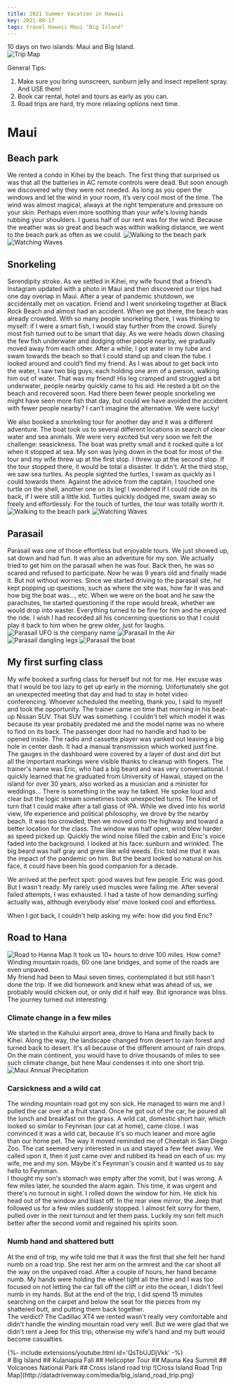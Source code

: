```yaml
---
title: 2021 Summer Vacation in Hawaii
key: 2021-08-17
tags: travel Hawaii Maui "Big Island"
---
```

10 days on two islands: Maui and Big Island.  
![Trip Map](http://datadrivenway.com/media/hawaii_trip_2021.png)

General Tips: 
1. Make sure you bring sunscreen, sunburn jelly and insect repellent spray. And USE them!
2. Book car rental, hotel and tours as early as you can. 
3. Road trips are hard, try more relaxing options next time.

# Maui
## Beach park

We rented a condo in Kihei by the beach. The first thing that surprised us was that all the batteries in AC remote controls were dead. But soon enough we discovered why they were not needed. As long as you open the windows and let the wind in your room, it’s very cool most of the time. The wind was almost magical, always at the right temperature and pressure on your skin. Perhaps even more soothing than your wife's loving hands rubbing your shoulders. I guess half of our rent was for the wind. Because the weather was so great and beach was within walking distance, we went to the beach park as often as we could.
![Walking to the beach park](http://datadrivenway.com/media/2021_maui_walking_to_beach_park.jpg)
![Watching Waves](http://datadrivenway.com/media/2021_maui_beach_park_my_son.jpg)

## Snorkeling
Serendipity stroke. As we settled in Kihei, my wife found that a friend’s Instagram updated with a photo in Maui and then discovered our trips had one day overlap in Maui. After a year of pandemic shutdown, we accidentally met on vacation. Friend and I went snorkeling together at Black Rock Beach and almost had an accident. When we got there, the beach was already crowded. With so many people snorkeling there, I was thinking to myself: if I were a smart fish, I would stay further from the crowd. Surely most fish turned out to be smart that day. As we were heads down chasing the few fish underwater and dodging other people nearby, we gradually moved away from each other. After a while, I got water in my tube and swam towards the beach so that I could stand up and clean the tube. I looked around and could’t find my friend. As I was about to get back into the water, I saw two big guys, each holding one arm of a person, walking him out of water. That was my friend! His leg cramped and struggled a bit underwater, people nearby quickly came to his aid. He rested a bit on the beach and recovered soon. Had there been fewer people snorkeling we might have seen more fish that day, but could we have avoided the accident with fewer people nearby? I can’t imagine the alternative. We were lucky!   

We also booked a snorkeling tour for another day and it was a different adventure. The boat took us to several different locations in search of clear water and sea animals. We were very excited but very soon we felt the challenge: seasickness. The boat was pretty small and it rocked quite a lot when it stopped at sea. My son was lying down in the boat for most of the tour and my wife threw up at the first stop. I threw up at the second stop. If the tour stopped there, it would be total a disaster. It didn't. At the third stop, we saw sea turtles. As people sighted the turtles, I swam as quickly as I could towards them. Against the advice from the captain, I touched one turtle on the shell, another one on its leg! I wondered if I could ride on its back, if I were still a little kid. Turtles quickly dodged me, swam away so freely and effortlessly. For the touch of turtles, the tour was totally worth it.  
![Walking to the beach park](http://datadrivenway.com/media/2021_maui_me_chasing_turtle_1.jpg)
![Watching Waves](http://datadrivenway.com/media/2021_maui_me_chasing_turtle_2.jpg)

## Parasail
Parasail was one of those effortless but enjoyable tours. We just showed up, sat down and had fun. It was also an adventure for my son. We actually tried to get him on the parasail when he was four. Back then, he was so scared and refused to participate. Now he was 9 years old and finally made it. But not without worries. Since we started driving to the parasail site, he kept popping up questions, such as where the site was, how far it was and how big the boat was..., etc. When we were on the boat and he saw the parachutes, he started questioning if the rope would break, whether we would drop into waster. Everything turned to be fine for him and he enjoyed the ride. I wish I had recorded all his concerning questions so that I could play it back to him when he grew older, just for laughs.  
![Parasail UFO is the company name](http://datadrivenway.com/media/2021_maui_parasail_ufo.jpg)
![Parasail In the Air](http://datadrivenway.com/media/2021_maui_parasail_in_the_air.jpg)
![Parasail dangling legs](http://datadrivenway.com/media/2021_maui_parasail_legs.jpg)
![Parasail the boat](http://datadrivenway.com/media/2021_maui_parasail_boat.jpg)

## My first surfing class
My wife booked a surfing class for herself but not for me. Her excuse was that I would be too lazy to get up early in the morning. Unfortunately she got an unexpected meeting that day and had to stay in hotel video conferencing. Whoever scheduled the meeting, thank you, I said to myself and took the opportunity. The trainer came on time that morning in his beat-up Nissan SUV. That SUV was something. I couldn't tell which model it was because its year probably predated me and the model name was no where to find on its back. The passenger door had no handle and had to be opened inside. The radio and cassette player was yanked out leaving a big hole in center dash. It had a manual transmission which worked just fine. The gauges in the dashboard were covered by a layer of dust and dirt but all the important markings were visible thanks to cleanup with fingers. The trainer's name was Eric, who had a big beard and was very conversational. I quickly learned that he graduated from University of Hawaii, stayed on the island for over 30 years, also worked as a musician and a minister for weddings... There is something in the way he talked. He spoke loud and clear but the logic stream sometimes took unexpected turns. The kind of turn that I could make after a tall glass of IPA. While we dived into his world view, life experience and political philosophy, we drove by the nearby beach. It was too crowded, then we moved onto the highway and toward a better location for the class. The window was half open, wind blew harder as speed picked up. Quickly the wind noise filled the cabin and Eric's voice faded into the background. I looked at his face: sunburn and wrinkled. The big beard was half gray and grew like wild weeds. Eric told me that it was the impact of the pandemic on him. But the beard looked so natural on his face, it could have been his good companion for a decade.     

We arrived at the perfect spot: good waves but few people. Eric was good. But I wasn't ready. My rarely used muscles were failing me. After several failed attempts, I was exhausted. I had a taste of how demanding surfing actually was, although everybody else' move looked cool and effortless.   

When I got back, I couldn't help asking my wife: how did you find Eric? 

## Road to Hana
![Road to Hanna Map](http://datadrivenway.com/media/maui_road_to_hana.png)
It took us 10+ hours to drive 100 miles. How come? Winding mountain roads, 60 one lane bridges, and some of the roads are even unpaved.  
My friend had been to Maui seven times, contemplated it but still hasn't done the trip. If we did homework and knew what was ahead of us, we probably would chicken out, or only did it half way. But ignorance was bliss. The journey turned out interesting. 
### Climate change in a few miles 
We started in the Kahului airport area, drove to Hana and finally back to Kihei. Along the way, the landscape changed from desert to rain forest and turned back to desert. It's all because of the different amount of rain drops. On the main continent, you would have to drive thousands of miles to see such climate change, but here Maui condenses it into one short trip. 
![Maui Annual Precipitation](https://www.hawaii-guide.com/images/made/maui-hawaii-annual-rainfall_913_835_85_s.jpg)
### Carsickness and a wild cat
The winding mountain road got my son sick. He managed to warn me and I pulled the car over at a fruit stand. Once he got out of the car, he poured all the lunch and breakfast on the grass. A wild cat, domestic short hair, which looked so similar to Feynman (our cat at home), came close. I was convinced it was a wild cat, because it's so much leaner and more agile than our home pet. The way it moved reminded me of Cheetah in San Diego Zoo. The cat seemed very interested in us and stayed a few feet away. We called upon it, then it just came over and rubbed its head on each of us: my wife, me and my son. Maybe it's Feynman's cousin and it wanted us to say hello to Feynman.     
I thought my son's stomach was empty after the vomit, but I was wrong. A few miles later, he sounded the alarm again. This time, it was urgent and there's no turnout in sight. I rolled down the window for him. He stick his head out of the window and blast off. In the rear view mirror, the Jeep that followed us for a few miles suddenly stopped. I almost felt sorry for them, pulled over in the next turnout and let them pass. Luckily my son felt much better after the second vomit and regained his spirits soon.      
### Numb hand and shattered butt
At the end of trip, my wife told me that it was the first that she felt her hand numb on a road trip. She rest her arm on the armrest and the car shoot all the way on the unpaved road. After a couple of hours, her hand became numb. My hands were holding the wheel tight all the time and I was too focused on not letting the car fall off the cliff or into the ocean, I didn't feel numb in my hands. But at the end of the trip, I did spend 15 minutes searching on the carpet and below the seat for the pieces from my shattered butt, and putting them back together.    
The verdict? The Cadillac XT4 we rented wasn't really very comfortable and didn't handle the winding mountain road very well. But we were glad that we didn't rent a Jeep for this trip, otherwise my wife's hand and my butt would become casualties.  
<div>{%- include extensions/youtube.html id='QsTbUJDjVkk' -%}</div>
# Big Island
## Kulaniapia Fall
## Helicopter Tour
## Mauna Kea Summit
## Volcanoes National Park
## Cross island road trip
![Cross Island Road Trip Map](http://datadrivenway.com/media/big_island_road_trip.png)
